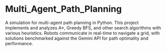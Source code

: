# Multi_Agent_Path_Planning
A simulation for multi-agent path planning in Python. This project implements and analyzes A*, Greedy BFS, and other search algorithms with various heuristics. Robots communicate in real-time to navigate a grid, with solutions benchmarked against the Gemini API for path optimality and performance.
